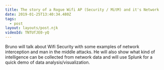 ```yaml
---
title: The story of a Rogue Wifi AP (Security / MitM) and it's Network Data Intelligence
date: 2019-01-25T13:40:34.480Z
tags:
  - post
layout: layouts/post.njk
videoId: TNTUfJE0-yQ
---
```


<!--- You can insert a short description here -->

Bruno will talk about Wifi Security with some examples of network interception and man in the middle attacks. He will also show what kind of intelligence can be collected from network data and will use Splunk for a quick demo of data analysis/visualization.
